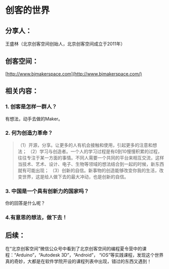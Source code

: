 # 创客的世界

## 分享人：
王盛林（北京创客空间创始人，北京创客空间成立于2011年）

## 创客空间：
[http://www.bjmakerspace.com](http://www.bjmakerspace.com/)

## 相关内容：

### 1. 创客是怎样一群人？
有想法，动手去做的Maker。

### 2. 何为创造力革命？
> （1）开源，分享。让更多的人有机会接触和使用，引起更多的注意和想法；
> （2）学习与创造者。一个人的学习过程是有0到10慢慢积累的过程，往往专注于某一方面的事情。不同人需要一个共同的平台来相互交流，这样当技术、艺术、设计、电子、生物等领域的想法结合到一起的时候，新东西就有可能出现；
> （3）创新的自信。新事物的创造能够改变你我的生活，改变世界，这是给人做下去的最大冲动，也是创新的自信。

### 3. 中国是一个具有创新力的国家吗？
你的回答是什么呢？

### 4.有意思的想法，做下去！

## 后续：
在“北京创客空间”微信公众号中看到了北京创客空间的编程夏令营中的课程：“Arduino”，“Autodesk 3D”，“Android”， “iOS”等实践课程，发现这个世界真的奇妙，大都是在软件学院开设的课程列表中出现，错过的东西又遇到！
